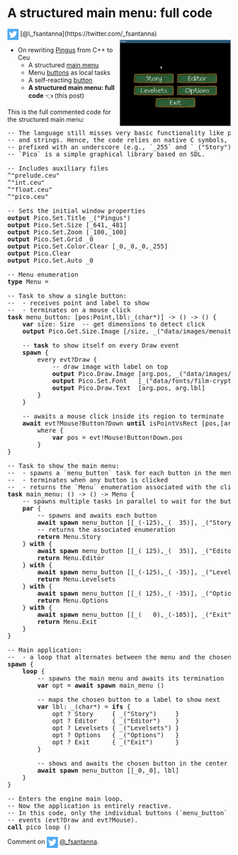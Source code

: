 # A structured main menu: full code

<img src="../twitter.png" style="vertical-align:middle">
[@\_fsantanna](https://twitter.com/_fsantanna)

<img src="menu.gif" align="right" width="250">

- On rewriting [Pingus](pingus.md) from C++ to Ceu
    - A structured [main menu](menu.md)
    - Menu [buttons](buttons.md) as local tasks
    - A self-reacting [button](button.md)
    - **A structured main menu: full code** 👈 (this post)

This is the full commented code for the structured main menu:

<pre>
-- The language still misses very basic functionality like primitive integers
-- and strings. Hence, the code relies on native C symbols, which are
-- prefixed with an underscore (e.g., `_255` and `_("Story")`).
-- `Pico` is a simple graphical library based on SDL.

-- Includes auxiliary files
^"prelude.ceu"
^"int.ceu"
^"float.ceu"
^"pico.ceu"

-- Sets the initial window properties
<b>output</b> Pico.Set.Title _("Pingus")
<b>output</b> Pico.Set.Size [_641,_481]
<b>output</b> Pico.Set.Zoom [_100,_100]
<b>output</b> Pico.Set.Grid _0
<b>output</b> Pico.Set.Color.Clear [_0,_0,_0,_255]
<b>output</b> Pico.Clear
<b>output</b> Pico.Set.Auto _0

-- Menu enumeration
<b>type</b> Menu = <Story=(),Editor=(),Levelsets=(),Options=(),Exit=()>

-- Task to show a single button:
--  - receives point and label to show
--  - terminates on a mouse click
<b>task</b> menu_button: [pos:Point,lbl:_(char*)] -> () -> () {
    <b>var</b> size: Size  -- get dimensions to detect click
    <b>output</b> Pico.Get.Size.Image [/size, _("data/images/menuitem.png")]

    -- <b>task</b> to show itself on every Draw event
    <b>spawn</b> {
        every evt?Draw {
            -- draw image with label on top
            <b>output</b> Pico.Draw.Image [arg.pos, _("data/images/menuitem.png")]
            <b>output</b> Pico.Set.Font   [_("data/fonts/film-cryptic/Filmcryptic.ttf"),_45]
            <b>output</b> Pico.Draw.Text  [arg.pos, arg.lbl]
        }
    }

    -- awaits a mouse click inside its region to terminate
    <b>await</b> evt?Mouse?Button?Down <b>until</b> isPointVsRect [pos,[arg.pos,size]]
        where {
            <b>var</b> pos = evt!Mouse!Button!Down.pos
        }
}

-- Task to show the main menu:
--  - spawns a `menu_button` task for each button in the menu
--  - terminates when any button is clicked
--  - returns the `Menu` enumeration associated with the click
<b>task</b> main_menu: () -> () -> Menu {
    -- spawns multiple tasks in parallel to wait for the buttons
    <b>par</b> {
        -- spawns and awaits each button
        <b>await</b> <b>spawn</b> menu_button [[_(-125),_(  35)], _("Story")]
        -- returns the associated enumeration
        <b>return</b> Menu.Story
    } <b>with</b> {
        <b>await</b> <b>spawn</b> menu_button [[_( 125),_(  35)], _("Editor")]
        <b>return</b> Menu.Editor
    } <b>with</b> {
        <b>await</b> <b>spawn</b> menu_button [[_(-125),_( -35)], _("Levelsets")]
        <b>return</b> Menu.Levelsets
    } <b>with</b> {
        <b>await</b> <b>spawn</b> menu_button [[_( 125),_( -35)], _("Options")]
        <b>return</b> Menu.Options
    } <b>with</b> {
        <b>await</b> <b>spawn</b> menu_button [[_(   0),_(-105)], _("Exit")]
        <b>return</b> Menu.Exit
    }
}

-- Main application:
--  - a loop that alternates between the menu and the chosen button
<b>spawn</b> {
    <b>loop</b> {
        -- spawns the main menu and awaits its termination
        <b>var</b> opt = <b>await</b> <b>spawn</b> main_menu ()

        -- maps the chosen button to a label to show next
        <b>var</b> lbl: _(char*) = <b>ifs</b> {
            opt ? Story     { _("Story")     }
            opt ? Editor    { _("Editor")    }
            opt ? Levelsets { _("Levelsets") }
            opt ? Options   { _("Options")   }
            opt ? Exit      { _("Exit")      }
        }

        -- shows and awaits the chosen button in the center of the screen
        <b>await</b> <b>spawn</b> menu_button [[_0,_0], lbl]
    }
}

-- Enters the engine main loop.
-- Now the application is entirely reactive.
-- In this code, only the individual buttons (`menu_button` task) react to
-- events (evt?Draw and evt?Mouse).
<b>call</b> pico_loop ()
</pre>

Comment on <img src="../twitter.png" style="vertical-align:middle">
[@\_fsantanna](https://twitter.com/_fsantanna/status/1511284685250387972).
